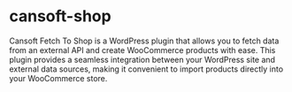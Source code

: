 # cansoft-shop
Cansoft Fetch To Shop is a WordPress plugin that allows you to fetch data from an external API and create WooCommerce products with ease. This plugin provides a seamless integration between your WordPress site and external data sources, making it convenient to import products directly into your WooCommerce store.
